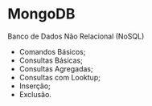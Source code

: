 # MongoDB

Banco de Dados Não Relacional (NoSQL)

 - Comandos Básicos;
 - Consultas Básicas;
 - Consultas Agregadas;
 - Consultas com Looktup;
 - Inserção;
 - Exclusão.
